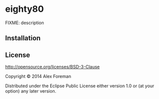 # eighty80

FIXME: description

## Installation

## License

http://opensource.org/licenses/BSD-3-Clause

Copyright © 2014 Alex Foreman

Distributed under the Eclipse Public License either version 1.0 or (at
your option) any later version.
